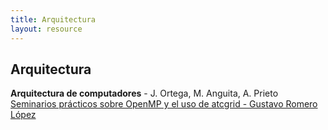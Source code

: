 ```yaml
---
title: Arquitectura
layout: resource
---
```


## Arquitectura
**Arquitectura de computadores** - J. Ortega, M. Anguita, A. Prieto  
[Seminarios prácticos sobre OpenMP y el uso de atcgrid - Gustavo Romero López](http://pccito.ugr.es/~gustavo/ac/)

